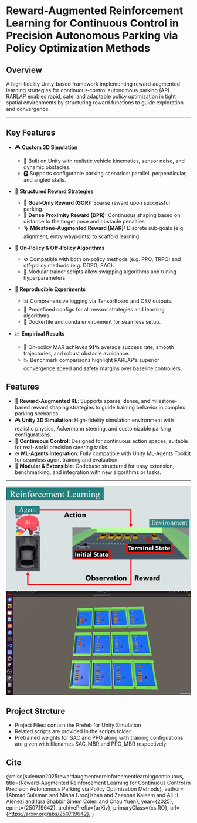 
# Reward-Augmented Reinforcement Learning for Continuous Control in Precision Autonomous Parking via Policy Optimization Methods

## Overview

A high‐fidelity Unity‑based framework implementing reward‑augmented learning strategies for continuous‑control autonomous parking (AP). RARLAP enables rapid, safe, and adaptable policy optimization in tight spatial environments by structuring reward functions to guide exploration and convergence.

---
## Key Features

- 🎮 **Custom 3D Simulation**  
  - 🚗 Built on Unity with realistic vehicle kinematics, sensor noise, and dynamic obstacles.  
  - 🅿️ Supports configurable parking scenarios: parallel, perpendicular, and angled stalls.

- 🎯 **Structured Reward Strategies**  
  - 🥅 **Goal‑Only Reward (GOR):** Sparse reward upon successful parking.  
  - 📏 **Dense Proximity Reward (DPR):** Continuous shaping based on distance to the target pose and obstacle penalties.  
  - 🪜 **Milestone‑Augmented Reward (MAR):** Discrete sub‑goals (e.g. alignment, entry waypoints) to scaffold learning.

- 🔄 **On‑Policy & Off‑Policy Algorithms**  
  - ⚙️ Compatible with both on‑policy methods (e.g. PPO, TRPO) and off‑policy methods (e.g. DDPG, SAC).  
  - 🔧 Modular trainer scripts allow swapping algorithms and tuning hyperparameters.

- 🧪 **Reproducible Experiments**  
  - 📊 Comprehensive logging via TensorBoard and CSV outputs.  
  - 📝 Predefined configs for all reward strategies and learning algorithms.  
  - 🐳 Dockerfile and conda environment for seamless setup.

- 📈 **Empirical Results**  
  - 🎉 On‑policy MAR achieves **91%** average success rate, smooth trajectories, and robust obstacle avoidance.  
  - 📉 Benchmark comparisons highlight RARLAP’s superior convergence speed and safety margins over baseline controllers.

## Features

- 🧠 **Reward-Augmented RL**: Supports sparse, dense, and milestone-based reward shaping strategies to guide training behavior in complex parking scenarios.
- 🎮 **Unity 3D Simulation**: High-fidelity simulation environment with realistic physics, Ackermann steering, and customizable parking configurations.
- 🔄 **Continuous Control**: Designed for continuous action spaces, suitable for real-world precision steering tasks.
- ⚙️ **ML-Agents Integration**: Fully compatible with Unity ML-Agents Toolkit for seamless agent training and evaluation.
- 📂 **Modular & Extensible**: Codebase structured for easy extension, benchmarking, and integration with new algorithms or tasks.

---
![Car_Parking_Project](Car_Parking_Project.jpg)
![Inference](PPO-MBR_inference.gif)


## Project Strcture
- Project Files: contain the Prefeb for Unity Simulation
- Related scripts are provided in the scripts folder
- Pretrained weights for SAC and PPO along with training configuations are given with filenames SAC_MBR and PPO_MBR respectively.

## Cite 
@misc{suleman2025rewardaugmentedreinforcementlearningcontinuous,
      title={Reward-Augmented Reinforcement Learning for Continuous Control in Precision Autonomous Parking via Policy Optimization Methods}, 
      author={Ahmad Suleman and Misha Urooj Khan and Zeeshan Kaleem and Ali H. Alenezi and Iqra Shabbir Sinem Coleri and Chau Yuen},
      year={2025},
      eprint={2507.19642},
      archivePrefix={arXiv},
      primaryClass={cs.RO},
      url={https://arxiv.org/abs/2507.19642}, 
}
  
